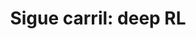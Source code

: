 ---
title: "Sigue carril: deep RL"
last_modified_at: 2024-05-27T17:00:00
categories:
  - Blog
tags:
  - Deep Reinforcement Learning
---